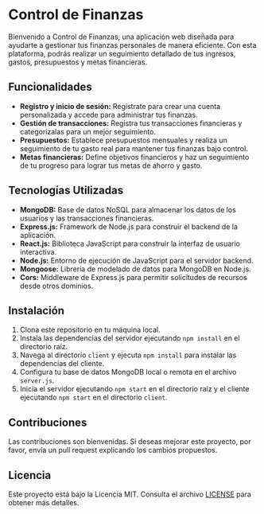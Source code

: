 # Control de Finanzas

Bienvenido a Control de Finanzas, una aplicación web diseñada para ayudarte a gestionar tus finanzas personales de manera eficiente. Con esta plataforma, podrás realizar un seguimiento detallado de tus ingresos, gastos, presupuestos y metas financieras.

## Funcionalidades

- **Registro y inicio de sesión:** Regístrate para crear una cuenta personalizada y accede para administrar tus finanzas.
- **Gestión de transacciones:** Registra tus transacciones financieras y categorízalas para un mejor seguimiento.
- **Presupuestos:** Establece presupuestos mensuales y realiza un seguimiento de tu gasto real para mantener tus finanzas bajo control.
- **Metas financieras:** Define objetivos financieros y haz un seguimiento de tu progreso para lograr tus metas de ahorro y gasto.

## Tecnologías Utilizadas

- **MongoDB:** Base de datos NoSQL para almacenar los datos de los usuarios y las transacciones financieras.
- **Express.js:** Framework de Node.js para construir el backend de la aplicación.
- **React.js:** Biblioteca JavaScript para construir la interfaz de usuario interactiva.
- **Node.js:** Entorno de ejecución de JavaScript para el servidor backend.
- **Mongoose:** Librería de modelado de datos para MongoDB en Node.js.
- **Cors:** Middleware de Express.js para permitir solicitudes de recursos desde otros dominios.

## Instalación

1. Clona este repositorio en tu máquina local.
2. Instala las dependencias del servidor ejecutando `npm install` en el directorio raíz.
3. Navega al directorio `client` y ejecuta `npm install` para instalar las dependencias del cliente.
4. Configura tu base de datos MongoDB local o remota en el archivo `server.js`.
5. Inicia el servidor ejecutando `npm start` en el directorio raíz y el cliente ejecutando `npm start` en el directorio `client`.

## Contribuciones

Las contribuciones son bienvenidas. Si deseas mejorar este proyecto, por favor, envía un pull request explicando los cambios propuestos.

## Licencia

Este proyecto está bajo la Licencia MIT. Consulta el archivo [LICENSE](LICENSE) para obtener más detalles.

